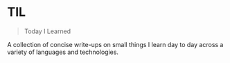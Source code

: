 # TIL

> Today I Learned

A collection of concise write-ups on small things I learn day to day across a
variety of languages and technologies. 
